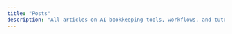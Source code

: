 ```yaml
---
title: "Posts"
description: "All articles on AI bookkeeping tools, workflows, and tutorials."
---
```


